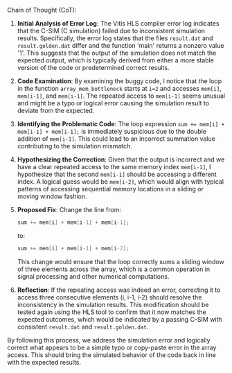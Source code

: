 Chain of Thought (CoT):

1. **Initial Analysis of Error Log**: 
   The Vitis HLS compiler error log indicates that the C-SIM (C simulation) failed due to inconsistent simulation results. Specifically, the error log states that the files `result.dat` and `result.golden.dat` differ and the function 'main' returns a nonzero value '1'. This suggests that the output of the simulation does not match the expected output, which is typically derived from either a more stable version of the code or predetermined correct results.

2. **Code Examination**:
   By examining the buggy code, I notice that the loop in the function `array_mem_bottleneck` starts at `i=2` and accesses `mem[i]`, `mem[i-1]`, and `mem[i-1]`. The repeated access to `mem[i-1]` seems unusual and might be a typo or logical error causing the simulation result to deviate from the expected.

3. **Identifying the Problematic Code**:
   The loop expression `sum += mem[i] + mem[i-1] + mem[i-1];` is immediately suspicious due to the double addition of `mem[i-1]`. This could lead to an incorrect summation value contributing to the simulation mismatch.

4. **Hypothesizing the Correction**:
   Given that the output is incorrect and we have a clear repeated access to the same memory index `mem[i-1]`, I hypothesize that the second `mem[i-1]` should be accessing a different index. A logical guess would be `mem[i-2]`, which would align with typical patterns of accessing sequential memory locations in a sliding or moving window fashion.

5. **Proposed Fix**:
   Change the line from:
   ```cpp
   sum += mem[i] + mem[i-1] + mem[i-1];
   ```
   to:
   ```cpp
   sum += mem[i] + mem[i-1] + mem[i-2];
   ```
   This change would ensure that the loop correctly sums a sliding window of three elements across the array, which is a common operation in signal processing and other numerical computations.

6. **Reflection**:
   If the repeating access was indeed an error, correcting it to access three consecutive elements (i, i-1, i-2) should resolve the inconsistency in the simulation results. This modification should be tested again using the HLS tool to confirm that it now matches the expected outcomes, which would be indicated by a passing C-SIM with consistent `result.dat` and `result.golden.dat`.

By following this process, we address the simulation error and logically correct what appears to be a simple typo or copy-paste error in the array access. This should bring the simulated behavior of the code back in line with the expected results.